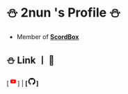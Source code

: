 # ⛄ 2nun 's Profile ⛄

- Member of **__[ScordBox](https://scordbox.com)__**


## ⛄ Link ㅣ 🔗
[[<img alt="YouTube" width="20px" src="images/yt.png" />]](https://www.youtube.com/channel/UCiDHywbp9Kjhr6sVJQ6GjfQ) | **[[<img alt="Github" width="20px" src="images/gh.png" />]](https://github.com/2nun/)**
